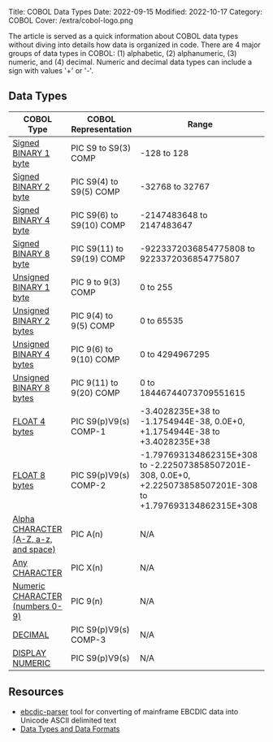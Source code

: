 Title: COBOL Data Types
Date: 2022-09-15
Modified: 2022-10-17
Category: COBOL
Cover: /extra/cobol-logo.png

The article is served as a quick information about COBOL data types without diving into details how data is organized in code. There are 4 major groups of data types in COBOL: (1) alphabetic, (2) alphanumeric, (3) numeric, and (4) decimal. Numeric and decimal data types can include a sign with values '+' or '-'.

## Data Types

<table class="table table-condensed table-bordered table-hover" style="border-width: 3px">
    <thead>
        <tr>
            <th class="text-center">COBOL Type</th>
            <th class="text-center">COBOL Representation</th>
            <th class="text-center">Range</th>
        </tr>
    </thead>
    <tbody>
        <tr>
            <td><a href="https://techjogging.com/cobol-signed-binary-data-type.html">Signed BINARY 1 byte</a></td>
            <td>PIC S9 to S9(3) COMP</td>
            <td>-128 to 128</td>
        </tr>
       <tr>
            <td><a href="https://techjogging.com/cobol-signed-binary-data-type.html">Signed BINARY 2 byte</a></td>
            <td>PIC S9(4) to S9(5) COMP</td>
            <td>-32768 to 32767</td>
        </tr>
       <tr>
            <td><a href="https://techjogging.com/cobol-signed-binary-data-type.html">Signed BINARY 4 byte</a></td>
            <td>PIC S9(6) to S9(10) COMP</td>
            <td>-2147483648 to 2147483647</td>
        </tr>
       <tr>
            <td><a href="https://techjogging.com/cobol-signed-binary-data-type.html">Signed BINARY 8 byte</a></td>
            <td>PIC S9(11) to S9(19) COMP</td>
            <td>-9223372036854775808 to 9223372036854775807</td>
        </tr>
       <tr>
            <td><a href="https://techjogging.com/cobol-unsigned-binary-data-type.html">Unsigned BINARY 1 byte</a></td>
            <td>PIC 9 to 9(3) COMP</td>
            <td>0 to 255</td>
        </tr>
       <tr>
            <td><a href="https://techjogging.com/cobol-unsigned-binary-data-type.html">Unsigned BINARY 2 bytes</a></td>
            <td>PIC 9(4) to 9(5) COMP</td>
            <td>0 to 65535</td>
        </tr>
       <tr>
            <td><a href="https://techjogging.com/cobol-unsigned-binary-data-type.html">Unsigned BINARY 4 bytes</a></td>
            <td>PIC 9(6) to 9(10) COMP</td>
            <td>0 to 4294967295</td>
        </tr>
       <tr>
            <td><a href="https://techjogging.com/cobol-unsigned-binary-data-type.html">Unsigned BINARY 8 bytes</a></td>
            <td>PIC 9(11) to 9(20) COMP</td>
            <td>0 to 18446744073709551615</td>
        </tr>
       <tr>
            <td><a href="https://techjogging.com/cobol-float-data-type.html">FLOAT 4 bytes</a></td>
            <td>PIC S9(p)V9(s) COMP-1</td>
            <td>-3.4028235E+38 to -1.1754944E-38, 0.0E+0, +1.1754944E-38 to +3.4028235E+38</td>
        </tr>
       <tr>
            <td><a href="https://techjogging.com/cobol-float-data-type.html">FLOAT 8 bytes</a></td>
            <td>PIC S9(p)V9(s) COMP-2</td>
            <td>-1.797693134862315E+308 to -2.225073858507201E-308, 0.0E+0, +2.225073858507201E-308 to +1.797693134862315E+308</td>
        </tr>
       <tr>
            <td><a href="https://techjogging.com/cobol-character-data-type.html">Alpha CHARACTER (A-Z, a-z, and space)</a></td>
            <td>PIC A(n)</td>
            <td>N/A</td>
        </tr>
       <tr>
            <td><a href="https://techjogging.com/cobol-character-data-type.html">Any CHARACTER</a></td>
            <td>PIC X(n)</td>
            <td>N/A</td>
        </tr>
       <tr>
            <td><a href="https://techjogging.com/cobol-character-data-type.html">Numeric CHARACTER (numbers 0-9)</a></td>
            <td>PIC 9(n)</td>
            <td>N/A</td>
        </tr>
       <tr>
            <td><a href="https://techjogging.com/cobol-decimal-data-type.html">DECIMAL</a></td>
            <td>PIC S9(p)V9(s) COMP-3</td>
            <td>N/A</td>
        </tr>
       <tr>
            <td><a href="https://techjogging.com/cobol-display-decimal-data-type.html">DISPLAY NUMERIC</a></td>
            <td>PIC S9(p)V9(s)</td>
            <td>N/A</td>
        </tr>
    </tbody>
</table>

## Resources
* [ebcdic-parser](https://github.com/larandvit/ebcdic-parser) tool for converting of mainframe EBCDIC data into Unicode ASCII delimited text
* [Data Types and Data Formats](https://www.ibm.com/docs/en/i/7.2?topic=definitions-data-types-data-formats)
